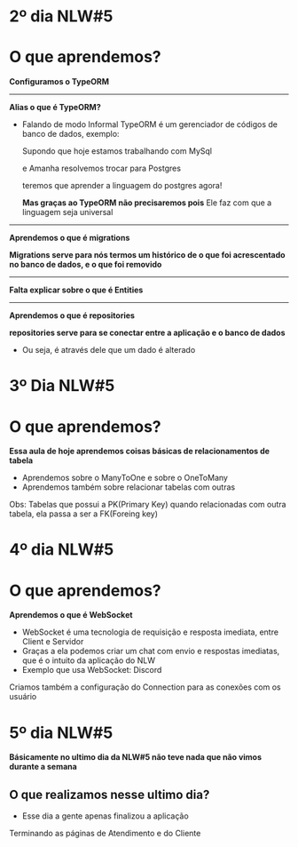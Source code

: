 # 2º dia NLW#5

# O que aprendemos?

**Configuramos o TypeORM**

<hr>

**Alias o que é TypeORM?**

- Falando de modo Informal TypeORM é um gerenciador de códigos de banco de dados, exemplo:

  Supondo que hoje estamos trabalhando com MySql

  e Amanha resolvemos trocar para Postgres

  teremos que aprender a linguagem do postgres agora!

  **Mas graças ao TypeORM não precisaremos pois**
  Ele faz com que a linguagem seja universal

<hr>

**Aprendemos o que é migrations**

**Migrations serve para nós termos um histórico de o que foi acrescentado no banco de dados, e o que foi removido**

<hr>

**Falta explicar sobre o que é Entities**

<hr>

**Aprendemos o que é repositories**

**repositories serve para se conectar entre a aplicação e o banco de dados**

- Ou seja, é através dele que um dado é alterado

# 3º Dia NLW#5

# O que aprendemos?

**Essa aula de hoje aprendemos coisas básicas de relacionamentos de tabela**

- Aprendemos sobre o ManyToOne e sobre o OneToMany
- Aprendemos também sobre relacionar tabelas com outras

Obs: Tabelas que possui a PK(Primary Key) quando relacionadas com outra tabela, ela passa a ser a FK(Foreing key)

# 4º dia NLW#5

# O que aprendemos?

**Aprendemos o que é WebSocket**

- WebSocket é uma tecnologia de requisição e resposta imediata, entre Client e Servidor
- Graças a ela podemos criar um chat com envio e respostas imediatas, que é o intuito da aplicação do NLW
- Exemplo que usa WebSocket: Discord

Criamos também a configuração do Connection para as conexões com os usuário

# 5º dia NLW#5

**Básicamente no ultimo dia da NLW#5 não teve nada que não vimos durante a semana**

## O que realizamos nesse ultimo dia?

- Esse dia a gente apenas finalizou a aplicação

Terminando as páginas de Atendimento e do Cliente
